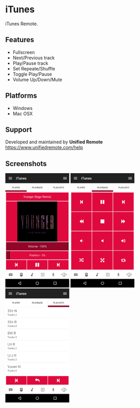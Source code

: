 # iTunes
iTunes Remote.

## Features
*  Fullscreen
*  Next/Previous track
*  Play/Pause track
*  Set Repeate/Shuffle
*  Toggle Play/Pause
*  Volume Up/Down/Mute

## Platforms
* Windows
* Mac OSX

## Support
Developed and maintained by **Unified Remote**  
https://www.unifiedremote.com/help

## Screenshots
<img src="screen.png" width="200" />
<img src="screen-btn.png" width="200" />
<img src="screen-pl.png" width="200" />